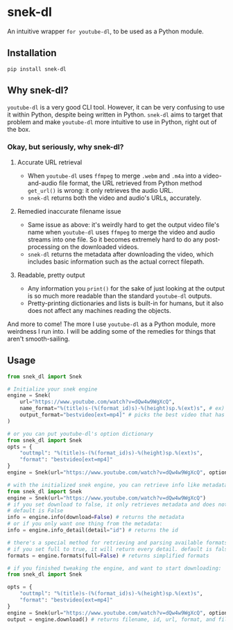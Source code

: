 # snek-dl

An intuitive wrapper `for youtube-dl`, to be used as a Python module.

## Installation
`pip install snek-dl`

## Why snek-dl?

`youtube-dl` is a very good CLI tool. However, it can be very confusing to use it within Python, despite being written
in Python. `snek-dl` aims to target that problem and make `youtube-dl` more intuitive to use in Python, 
right out of the box.  

### Okay, but seriously, why snek-dl?
1. Accurate URL retrieval
    * When `youtube-dl` uses `ffmpeg` to merge `.webm` and `.m4a` into a video-and-audio file format, the URL retrieved 
      from Python method `get_url()` is wrong: it only retrieves the audio URL.
    * `snek-dl` returns both the video and audio's URLs, accurately. 
       
2. Remedied inaccurate filename issue
    * Same issue as above: it's weirdly hard to get the output video file's name when `youtube-dl` uses `ffmpeg` to 
      merge the video and audio streams into one file. So it becomes extremely hard to do any post-processing on the
      downloaded videos.
    * `snek-dl` returns the metadata after downloading the video, which includes basic information such as the actual
      correct filepath.
      
3. Readable, pretty output
    * Any information you `print()` for the sake of just looking at the output is so much more readable than the
      standard `youtube-dl` outputs.
    * Pretty-printing dictionaries and lists is built-in for humans, but it also does not affect any machines reading
      the objects.
      
And more to come! The more I use `youtube-dl` as a Python module, more weirdness I run into. I will be adding some of
the remedies for things that aren't smooth-sailing.

## Usage
```python
from snek_dl import Snek

# Initialize your snek engine
engine = Snek(
    url="https://www.youtube.com/watch?v=dQw4w9WgXcQ",
    name_format="%(title)s-(%(format_id)s)-%(height)sp.%(ext)s", # ex) video_title-(22)-720p.mp4
    output_format="bestvideo[ext=mp4]" # picks the best video that has mp4 extension
)
```
```python
# or you can put youtube-dl's option dictionary
from snek_dl import Snek
opts = {
    "outtmpl": "%(title)s-(%(format_id)s)-%(height)sp.%(ext)s",
    "format": "bestvideo[ext=mp4]"
}
engine = Snek(url="https://www.youtube.com/watch?v=dQw4w9WgXcQ", options=opts)
```
```python
# with the initialized snek engine, you can retrieve info like metadata
from snek_dl import Snek
engine = Snek(url="https://www.youtube.com/watch?v=dQw4w9WgXcQ")
# if you set download to false, it only retrieves metadata and does not trigger the download process.
# default is False
info = engine.info(download=False) # returns the metadata
# or if you only want one thing from the metadata:
info = engine.info_detail(detail="id") # returns the id

# there's a special method for retrieving and parsing available formats
# if you set full to true, it will return every detail. default is false
formats = engine.formats(full=False) # returns simplified formats
```
```python
# if you finished tweaking the engine, and want to start downloading:
from snek_dl import Snek

opts = {
    "outtmpl": "%(title)s-(%(format_id)s)-%(height)sp.%(ext)s",
    "format": "bestvideo[ext=mp4]"
}
engine = Snek(url="https://www.youtube.com/watch?v=dQw4w9WgXcQ", options=opts)
output = engine.download() # returns filename, id, url, format, and filesize after downloading
```